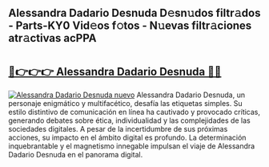 ## Alessandra Dadario Desnuda D𝚎sn𝚞dos filtr𝚊dos - Parts-KY0 Vid𝚎os f𝚘tos - N𝚞evas filtr𝚊ciones atr𝚊ctivas acPPA

# <h2><a href="http://mbbipu.tromn.icu/?c=Alessandra+Dadario+Desnuda">🔗👉👉👉 Alessandra Dadario Desnuda 🔗🔗</a></h2>

[![Alessandra Dadario Desnuda nuevo](https://i.imgur.com/pEAQMta.gif)](http://mbbipu.tromn.icu/?c=Alessandra+Dadario+Desnuda)
Alessandra Dadario Desnuda, un personaje enigmático y multifacético, desafía las etiquetas simples. Su estilo distintivo de comunicación en línea ha cautivado y provocado críticas, generando debates sobre ética, individualidad y las complejidades de las sociedades digitales. A pesar de la incertidumbre de sus próximas acciones, su impacto en el ámbito digital es profundo. La determinación inquebrantable y el magnetismo innegable impulsan el viaje de Alessandra Dadario Desnuda en el panorama digital.
